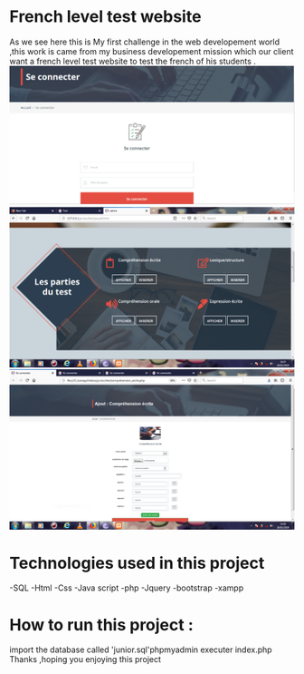 # French level test website
As we see here this is My first challenge in the web developement world ,this work is came from my business developement mission which our client want a french level test website  to test the french of his students .
![](https://github.com/khalilchaouali/Web-Projects/blob/master/49596108_2154909264774188_921451367539671040_n.png)
![](https://github.com/khalilchaouali/Web-Projects/blob/master/accueil%20admin.PNG)
![](https://github.com/khalilchaouali/Web-Projects/blob/master/Capturemnm.PNG)
# Technologies used in this project 
-SQL
-Html
-Css
-Java script
-php
-Jquery
-bootstrap
-xampp
# How to run this project :
import the database called 'junior.sql'phpmyadmin
executer index.php
Thanks ,hoping you enjoying this project





